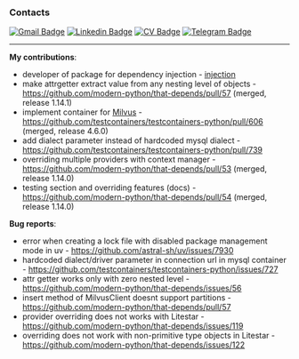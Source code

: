 ### Contacts

[![Gmail Badge](https://img.shields.io/badge/-vanobel159@gmail.com-c14438?style=flat&logo=Gmail&logoColor=white&link=mailto:vanobel159@gmail.com)](mailto:vanobel159@gmail.com)
[![Linkedin Badge](https://img.shields.io/badge/-LinkedIn-0072b1?style=flat&logo=Linkedin&logoColor=white&link=https://www.linkedin.com/in/ivan-belyaev-2a510a253/)](https://www.linkedin.com/in/ivan-belyaev13/)
[![CV Badge](https://img.shields.io/badge/CV-web-blue?style=flat&link=https://resume.io/r/UB5g54I6r/)](https://resume.io/r/UB5g54I6r) 
[![Telegram Badge](https://img.shields.io/badge/-Telegram-blue?style=social&logo=telegram&link=https://t.me/nightblure)](https://t.me/nightblure) <p align='left'>

---

**My contributions**:
* developer of package for dependency injection - [injection](https://github.com/nightblure/injection)
* make attrgetter extract value from any nesting level of objects - https://github.com/modern-python/that-depends/pull/57 (merged, release 1.14.1)
* implement container for [Milvus](https://milvus.io/) - https://github.com/testcontainers/testcontainers-python/pull/606 (merged, release 4.6.0)
* add dialect parameter instead of hardcoded mysql dialect - https://github.com/testcontainers/testcontainers-python/pull/739
* overriding multiple providers with context manager - https://github.com/modern-python/that-depends/pull/53 (merged, release 1.14.0)
* testing section and overriding features (docs) - https://github.com/modern-python/that-depends/pull/54 (merged, release 1.14.0)


**Bug reports**:
* error when creating a lock file with disabled package management mode in uv - https://github.com/astral-sh/uv/issues/7930
* hardcoded dialect/driver parameter in connection url in mysql container - https://github.com/testcontainers/testcontainers-python/issues/727
* attr getter works only with zero nested level - https://github.com/modern-python/that-depends/issues/56
* insert method of MilvusClient doesnt support partitions - https://github.com/modern-python/that-depends/pull/57
* provider overriding does not works with Litestar - https://github.com/modern-python/that-depends/issues/119
* overriding does not work with non-primitive type objects in Litestar - https://github.com/modern-python/that-depends/issues/122
